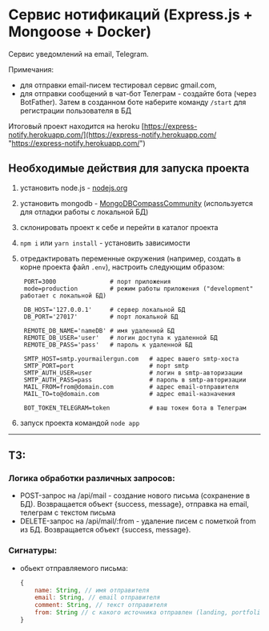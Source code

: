 # Сервис нотификаций (Express.js + Mongoose + Docker)
Сервис уведомлений на email, Telegram.

Примечания:
- для отправки email-писем тестировал сервис gmail.com,
- для отправки сообщений в чат-бот Телеграм - создайте бота (через BotFather). Затем в созданном боте наберите команду `/start` для регистрации пользователя в БД


Итоговый проект находится на heroku [https://express-notify.herokuapp.com/](https://express-notify.herokuapp.com/ "https://express-notify.herokuapp.com/")

## Необходимые действия для запуска проекта

1. установить node.js - [nodejs.org](https://nodejs.org/ "Node.JS")
2. установить mongodb - [MongoDBCompassCommunity](https://www.mongodb.com/download-center/compass "MongoDB Compass") (используется для отладки работы с локальной БД)
3. cклонировать проект к себе и перейти в каталог проекта
4. `npm i` или `yarn install` - установить зависимости
5. отредактировать переменные окружения (например, создать в корне проекта файл `.env`), настроить следующим образом:  
   
   ```dotnetcli
    PORT=3000               # порт приложения
    mode=production         # режим работы приложения ("development" работает с локальной БД)

    DB_HOST='127.0.0.1'     # сервер локальной БД
    DB_PORT='27017'         # порт локальной БД

    REMOTE_DB_NAME='nameDB' # имя удаленной БД
    REMOTE_DB_USER='user'   # логин доступа к удаленной БД
    REMOTE_DB_PASS='pass'   # пароль к удаленной БД

    SMTP_HOST=smtp.yourmailergun.com   # адрес вашего smtp-хоста
    SMTP_PORT=port                     # порт smtp
    SMTP_AUTH_USER=user                # логин в smtp-авторизации
    SMTP_AUTH_PASS=pass                # пароль в smtp-авторизации
    MAIL_FROM=from@domain.com          # адрес email-отправителя
    MAIL_TO=to@domain.com              # адрес email-назначения 

    BOT_TOKEN_TELEGRAM=token           # ваш токен бота в Телеграм
   ```

6. запуск проекта командой `node app`

---
## ТЗ:

### Логика обработки различных запросов:
   - POST-запрос на /api/mail - создание нового письма (сохранение в БД). Возвращается объект {success, message}, отправка на email, телеграм с текстом письма
   - DELETE-запрос на /api/mail/:from - удаление писем с пометкой from из БД. Возвращается объект {success, message}.
   
### Сигнатуры:

   - обьект отправляемого письма:

        ```javascript
        {
            name: String, // имя отправителя
            email: String, // email отправителя
            comment: String, // текст отправителя
            from: String // с какого источника отправлен (landing, portfolio, service и т.п.)
        }
        ```
